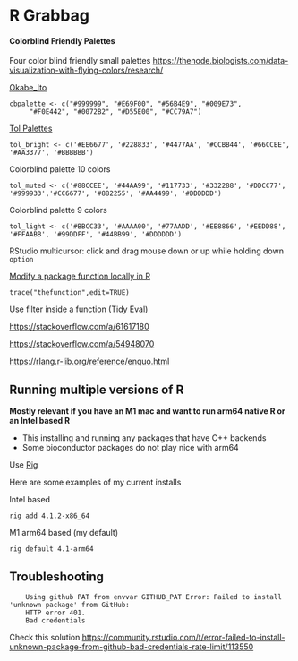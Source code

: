 # R Grabbag


#### Colorblind Friendly Palettes

Four color blind friendly small palettes
https://thenode.biologists.com/data-visualization-with-flying-colors/research/

[Okabe_Ito](https://doi.org/10.1038/nmeth.1618)

    cbpalette <- c("#999999", "#E69F00", "#56B4E9", "#009E73", 
         "#F0E442", "#0072B2", "#D55E00", "#CC79A7")

[Tol Palettes](https://personal.sron.nl/~pault/)

    tol_bright <- c('#EE6677', '#228833', '#4477AA', '#CCBB44', '#66CCEE', '#AA3377', '#BBBBBB')

Colorblind palette 10 colors

    tol_muted <- c('#88CCEE', '#44AA99', '#117733', '#332288', '#DDCC77', '#999933','#CC6677', '#882255', '#AA4499', '#DDDDDD')

Colorblind palette 9 colors

    tol_light <- c('#BBCC33', '#AAAA00', '#77AADD', '#EE8866', '#EEDD88', '#FFAABB', '#99DDFF', '#44BB99', '#DDDDDD')





RStudio multicursor: click and drag mouse down or up while holding down `option` 

[Modify a package function locally in R](https://stackoverflow.com/a/49277036) 

    trace("thefunction",edit=TRUE)


Use filter inside a function (Tidy Eval)

https://stackoverflow.com/a/61617180

https://stackoverflow.com/a/54948070

https://rlang.r-lib.org/reference/enquo.html


## Running multiple versions of R

**Mostly relevant if you have an M1 mac and want to run arm64 native R or an Intel based R**

- This installing and running any packages that have C++ backends
- Some bioconductor packages do not play nice with arm64

Use [Rig](https://github.com/r-lib/rig)

Here are some examples of my current installs

Intel based

    rig add 4.1.2-x86_64
     
M1 arm64 based (my default)

    rig default 4.1-arm64



## Troubleshooting 


        Using github PAT from envvar GITHUB_PAT Error: Failed to install 'unknown package' from GitHub:   
        HTTP error 401.   
        Bad credentials

Check this solution https://community.rstudio.com/t/error-failed-to-install-unknown-package-from-github-bad-credentials-rate-limit/113550
